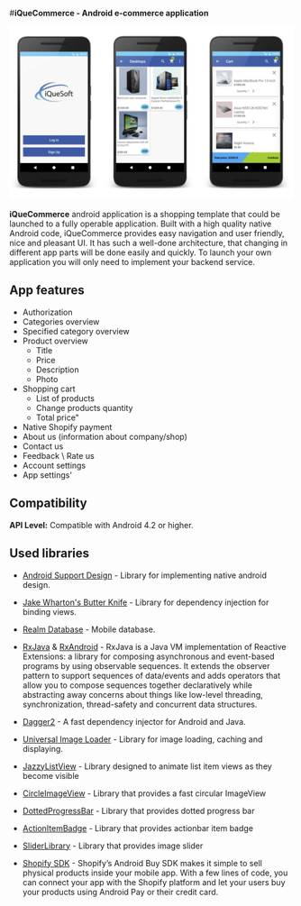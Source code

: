#**iQueCommerce - Android e-commerce application**

![iQueCommerce](/iQueCommerce.png)

 **iQueCommerce** android application is a shopping template that could be launched to a fully operable application.
 Built with a high quality native Android code, iQueCommerce provides easy navigation and user friendly, nice and pleasant UI. 
 It has such a well-done architecture, that changing in different app parts will be done easily and quickly. To launch your own 
 application you will only need to implement your backend service.

##  App features
  * Authorization
  * Categories overview
  * Specified category overview
  * Product overview
      - Title
      - Price
      - Description
      - Photo
  * Shopping cart
      - List of products
      - Change products quantity
      - Total price"
  * Native Shopify payment
  * About us (information about company/shop)
  * Contact us
  * Feedback \ Rate us
  * Account settings
  * App settings'   

## Compatibility
**API Level:** Compatible with Android 4.2 or higher.

## Used libraries   
   * [Android Support Design](https://developer.android.com/topic/libraries/support-library/index.html) - Library for implementing native android design.

   * [Jake Wharton's Butter Knife](http://jakewharton.github.io/butterknife/) - Library for dependency injection for binding views.
   
   * [Realm Database](https://realm.io/) - Mobile database.
 
   * [RxJava](https://github.com/ReactiveX/RxJava) & [RxAndroid](https://github.com/ReactiveX/RxAndroid) - RxJava is a Java VM implementation of Reactive Extensions: a library for composing asynchronous and event-based programs by using observable sequences. It extends the observer pattern to support sequences of data/events and adds operators that allow you to compose sequences together declaratively while abstracting away concerns about things like low-level threading, synchronization, thread-safety and concurrent data structures.
   
   * [Dagger2](https://github.com/google/dagger) - A fast dependency injector for Android and Java.
   
   * [Universal Image Loader](https://github.com/nostra13/Android-Universal-Image-Loader) - Library for image loading, caching and displaying.
   
   * [JazzyListView](https://github.com/twotoasters/JazzyListView) - Library designed to animate list item views as they become visible
         
   * [CircleImageView](https://github.com/hdodenhof/CircleImageView) - Library that provides a fast circular ImageView 
   
   * [DottedProgressBar](https://github.com/igortrncic/dotted-progress-bar) - Library that provides dotted progress bar
   
   * [ActionItemBadge](https://github.com/mikepenz/Android-ActionItemBadge) - Library that provides actionbar item badge
   
   * [SliderLibrary](https://github.com/daimajia/AndroidImageSlider) - Library that provides image slider
   
   * [Shopify SDK](https://help.shopify.com/api/sdks/custom-storefront/mobile-buy-sdk) - Shopify’s Android Buy SDK makes it simple to sell physical products inside your mobile app. With a few lines of code, you can connect your app with the Shopify platform and let your users buy your products using Android Pay or their credit card. 
